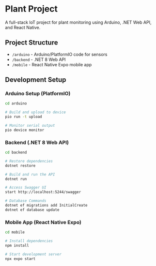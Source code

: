 # Plant Project

A full-stack IoT project for plant monitoring using Arduino, .NET Web API, and React Native.

## Project Structure
- `/arduino` - Arduino/PlatformIO code for sensors
- `/backend` - .NET 8 Web API
- `/mobile` - React Native Expo mobile app

## Development Setup

### Arduino Setup (PlatformIO)
```bash
cd arduino

# Build and upload to device
pio run -t upload

# Monitor serial output
pio device monitor
```

### Backend (.NET 8 Web API)
```bash
cd backend

# Restore dependencies
dotnet restore

# Build and run the API
dotnet run

# Access Swagger UI
start http://localhost:5244/swagger

# Database Commands
dotnet ef migrations add InitialCreate
dotnet ef database update
```

### Mobile App (React Native Expo)
```bash
cd mobile

# Install dependencies
npm install

# Start development server
npx expo start